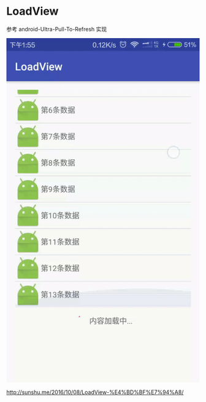 # LoadView
参考 android-Ultra-Pull-To-Refresh  实现 

![image](https://github.com/sunshu/LoadView/blob/c4d2da678d78c85e148dfac6b0b1c94f82859c3c/gif/demo.gif )   

http://sunshu.me/2016/10/08/LoadView-%E4%BD%BF%E7%94%A8/






